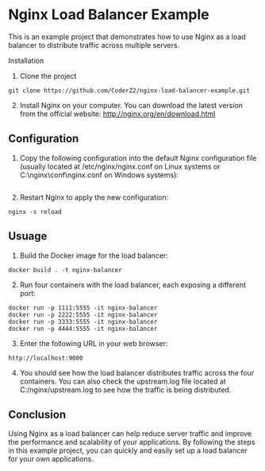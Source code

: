# Nginx Load Balancer Example

This is an example project that demonstrates how to use Nginx as a load balancer to distribute traffic across multiple servers.

Installation

1. Clone the project

```
git clone https://github.com/CoderZ2/nginx-load-balancer-example.git
```

2. Install Nginx on your computer. You can download the latest version from the official website: http://nginx.org/en/download.html

## Configuration

1. Copy the following configuration into the default Nginx configuration file (usually located at /etc/nginx/nginx.conf on Linux systems or C:\nginx\conf\nginx.conf on    Windows systems):

```

```

2. Restart Nginx to apply the new configuration:

```
nginx -s reload
```

## Usuage

1. Build the Docker image for the load balancer:

```
docker build . -t nginx-balancer
```

2. Run four containers with the load balancer, each exposing a different port:

```
docker run -p 1111:5555 -it nginx-balancer
docker run -p 2222:5555 -it nginx-balancer
docker run -p 3333:5555 -it nginx-balancer
docker run -p 4444:5555 -it nginx-balancer
```

3. Enter the following URL in your web browser:

```
http://localhost:9000
```

4. You should see how the load balancer distributes traffic across the four containers. You can also check the upstream.log file located at C:/nginx/upstream.log to      see how the traffic is being distributed.

## Conclusion

Using Nginx as a load balancer can help reduce server traffic and improve the performance and scalability of your applications. By following the steps in this example project, you can quickly and easily set up a load balancer for your own applications.

